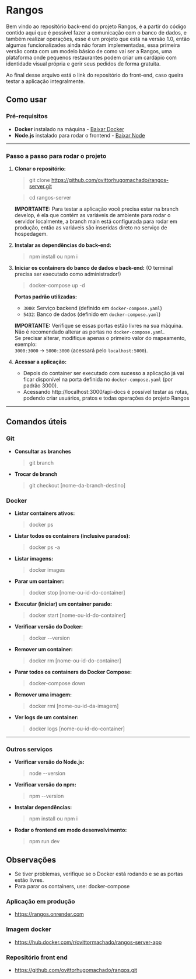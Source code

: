 # Rangos
Bem vindo ao repositório back-end do projeto Rangos, é a partir do código contido aqui que é possível fazer a comunicação com o banco de dados, e também realizar operações, esse é um projeto que está na versão 1.0, então algumas funcionalizades ainda não foram implementadas, essa primeira versão conta com um modelo básico de como vai ser a Rangos, uma plataforma onde pequenos restaurantes podem criar um cardápio com identidade visual própria e gerir seus pedidos de forma gratuita.

Ao final desse arquivo está o link do repositório do front-end, caso queira testar a aplicação integralmente.

## Como usar

### Pré-requisitos

- **Docker** instalado na máquina - [Baixar Docker](https://www.docker.com/)
- **Node.js** instalado para rodar o frontend - [Baixar Node](https://nodejs.org/)

---

### Passo a passo para rodar o projeto

1. **Clonar o repositório:**

   > git clone https://github.com/ovittorhugomachado/rangos-server.git

   > cd rangos-server

   **IMPORTANTE:** Para testar a aplicação você precisa estar na branch develop, é ela que contém as variáveis de ambiente para rodar o servidor localmente, a branch main está configurada para rodar em produção, então as variáveis são inseridas direto no serviço de hospedagem.


3. **Instalar as dependências do back-end:**

   > npm install ou npm i


4. **Iniciar os containers do banco de dados e back-end:**
   (O terminal precisa ser executado como administrador!)

   > docker-compose up -d


   **Portas padrão utilizadas:**
   - `3000`: Serviço backend (definido em `docker-compose.yaml`)
   - `5432`: Banco de dados (definido em `docker-compose.yaml`)

   **IMPORTANTE:** Verifique se essas portas estão livres na sua máquina.  
   Não é recomendado alterar as portas no `docker-compose.yaml`.  
   Se precisar alterar, modifique apenas o primeiro valor do mapeamento, exemplo:  
   `3000:3000` → `5000:3000` (acessará pelo `localhost:5000`).


5. **Acessar a aplicação:**
   - Depois do container ser executado com sucesso a aplicação já vai ficar disponível na porta definida no `docker-compose.yaml` (por padrão 3000).
   - Acessando http://localhost:3000/api-docs é possível testar as rotas, podendo criar usuários, pratos e todas operações do projeto Rangos

---

## Comandos úteis

### Git
- **Consultar as branches**

  > git branch
  
- **Trocar de branch**

  > git checkout [nome-da-branch-destino]
  
### Docker

- **Listar containers ativos:**

  > docker ps


- **Listar todos os containers (inclusive parados):**

  > docker ps -a


- **Listar imagens:**

  > docker images


- **Parar um container:**

  > docker stop [nome-ou-id-do-container]


- **Executar (iniciar) um container parado:**

  > docker start [nome-ou-id-do-container]


- **Verificar versão do Docker:**

  > docker --version


- **Remover um container:**

  > docker rm [nome-ou-id-do-container]


- **Parar todos os containers do Docker Compose:**
  
  > docker-compose down


- **Remover uma imagem:**

  > docker rmi [nome-ou-id-da-imagem]


- **Ver logs de um container:**

  > docker logs [nome-ou-id-do-container]


---

### Outros serviços

- **Verificar versão do Node.js:**

  > node --version


- **Verificar versão do npm:**

  > npm --version


- **Instalar dependências:**

  > npm install ou npm i


- **Rodar o frontend em modo desenvolvimento:**

  > npm run dev



## Observações

- Se tiver problemas, verifique se o Docker está rodando e se as portas estão livres.
- Para parar os containers, use:
  docker-compose

### Aplicação em produção
- https://rangos.onrender.com

### Imagem docker
- https://hub.docker.com/r/ovittormachado/rangos-server-app

### Repositório front end
- https://github.com/ovittorhugomachado/rangos.git
